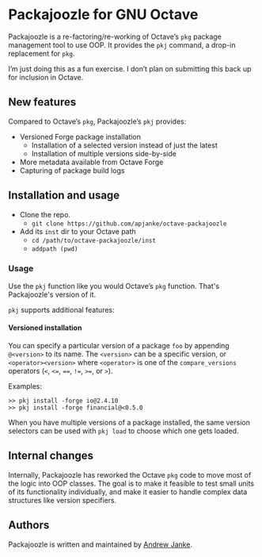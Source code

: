 Packajoozle for GNU Octave
==========================

Packajoozle is a re-factoring/re-working of Octave’s `pkg` package management tool to use OOP. It provides the `pkj` command, a drop-in replacement for `pkg`.

I’m just doing this as a fun exercise.
I don’t plan on submitting this back up for inclusion in Octave.

## New features

Compared to Octave’s `pkg`, Packajoozle’s `pkj` provides:

* Versioned Forge package installation
  * Installation of a selected version instead of just the latest
  * Installation of multiple versions side-by-side
* More metadata available from Octave Forge
* Capturing of package build logs

## Installation and usage

* Clone the repo.
  * `git clone https://github.com/apjanke/octave-packajoozle`
* Add its `inst` dir to your Octave path
  * `cd /path/to/octave-packajoozle/inst`
  * `addpath (pwd)`

### Usage

Use the `pkj` function like you would Octave’s `pkg` function.
That's Packajoozle's version of it.

`pkj` supports additional features:

#### Versioned installation

You can specify a particular version of a package `foo` by appending `@<version>` to its name. The `<version>` can be a specific version, or `<operator><version>` where `<operator>` is one of the `compare_versions` operators (`<`, `<=`, `==`, `!=`, `>=`, or `>`).

Examples:

```
>> pkj install -forge io@2.4.10
>> pkj install -forge financial@<0.5.0
```

When you have multiple versions of a package installed, the same version selectors can be used with `pkj load` to choose which one gets loaded.

## Internal changes

Internally, Packajoozle has reworked the Octave `pkg` code to move most of the logic into OOP classes.
The goal is to make it feasible to test small units of its functionality individually, and make it easier to handle complex data structures like version specifiers.

## Authors

Packajoozle is written and maintained by [Andrew Janke](https://github.com/apjanke).
